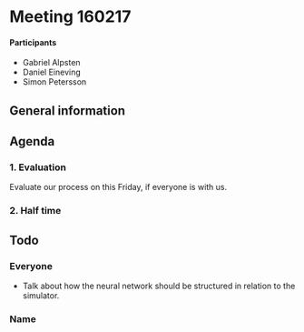 # Meeting 160217

#### Participants
* Gabriel Alpsten
* Daniel Eineving
* Simon Petersson

## General information

## Agenda
### 1. Evaluation
Evaluate our process on this Friday, if everyone is with us.

### 2. Half time



## Todo
### Everyone
* Talk about how the neural network should be structured in relation to the simulator.

### Name
